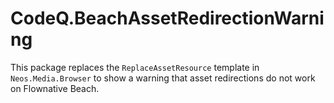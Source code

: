 # CodeQ.BeachAssetRedirectionWarning

This package replaces the `ReplaceAssetResource` template in `Neos.Media.Browser` to show a warning that
asset redirections do not work on Flownative Beach.

